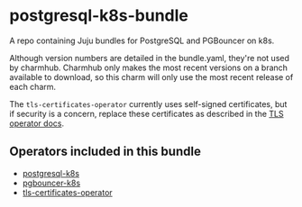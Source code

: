# postgresql-k8s-bundle

A repo containing Juju bundles for PostgreSQL and PGBouncer on k8s.

Although version numbers are detailed in the bundle.yaml, they're not used by charmhub. Charmhub only makes the most recent versions on a branch available to download, so this charm will only use the most recent release of each charm.

The `tls-certificates-operator` currently uses self-signed certificates, but if security is a concern, replace these certificates as described in the [TLS operator docs](https://charmhub.io/tls-certificates-operator).

## Operators included in this bundle

- [postgresql-k8s](https://charmhub.io/postgresql-k8s)
- [pgbouncer-k8s](https://charmhub.io/pgbouncer-k8s)
- [tls-certificates-operator](https://charmhub.io/tls-certificates-operator)
